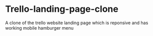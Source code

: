 # Trello-landing-page-clone
A clone of the trello website landing page which is reponsive and has working mobile hamburger menu
